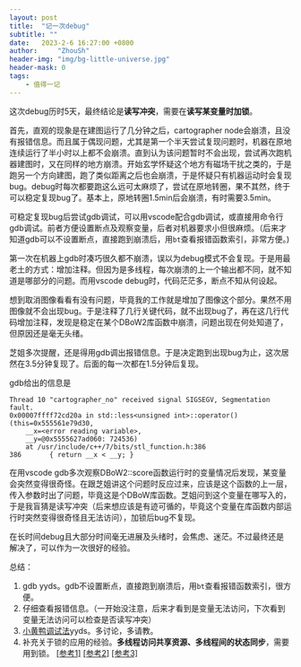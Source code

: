 ```yaml
---
layout: post
title:  "记一次debug"
subtitle: ""
date:   2023-2-6 16:27:00 +0800
author:     "ZhouSh"
header-img: "img/bg-little-universe.jpg"
header-mask: 0
tags:
    - 值得一记
---
```


这次debug历时5天，最终结论是**读写冲突**，需要在**读写某变量时加锁**。

首先，直观的现象是在建图运行了几分钟之后，cartographer node会崩溃，且没有报错信息。而且属于偶现问题，尤其是第一个半天尝试复现问题时，机器在原地连续运行了半小时以上都不会崩溃。直到认为该问题暂时不会出现，尝试再次跑机器建图时，又在同样的地方崩溃。开始玄学怀疑这个地方有磁场干扰之类的，于是跑另一个方向建图，跑了类似距离之后也会崩溃，于是怀疑只有机器运动时会复现bug。debug时每次都要跑这么远可太麻烦了，尝试在原地转圈，果不其然，终于可以稳定复现bug了。基本上，原地转圈1.5min后会崩溃，有时需要3.5min。

可稳定复现bug后尝试gdb调试，可以用vscode配合gdb调试，或直接用命令行gdb调试。前者方便设置断点及观察变量，后者对机器要求小但很麻烦。（后来才知道gdb可以不设置断点，直接跑到崩溃后，用`bt`查看报错函数索引，非常方便。)

第一次在机器上gdb时凑巧很久都不崩溃，误以为debug模式不会复现。于是用最老土的方式：增加注释。但因为是多线程，每次崩溃的上一个输出都不同，就不知道是哪部分的问题。而用vscode debug时，代码茫茫多，断点不知从何设起。

想到取消图像看看有没有问题，毕竟我的工作就是增加了图像这个部分。果然不用图像就不会出现bug。于是注释了几行关键代码，就不出现bug了，再在这几行代码增加注释，发现是稳定在某个DBoW2库函数中崩溃，问题出现在何处知道了，但原因还是毫无头绪。

芝姐多次提醒，还是得用gdb调出报错信息。于是决定跑到出现bug为止，这次居然在3.5分钟复现了。后面的每一次都在1.5分钟后复现。

gdb给出的信息是
```
Thread 10 "cartographer_no" received signal SIGSEGV, Segmentation fault.
0x00007ffff72cd20a in std::less<unsigned int>::operator() (this=0x555561e79d30, 
    __x=<error reading variable>, 
    __y=@0x5555627ad060: 724536)
    at /usr/include/c++/7/bits/stl_function.h:386
386	      { return __x < __y; }
```

在用vscode gdb多次观察DBoW2::score函数运行时的变量情况后发现，某变量会突然变得很奇怪。在跟芝姐讲这个问题时反应过来，应该是这个函数的上一层，传入参数时出了问题，毕竟这是个DBoW库函数。芝姐问到这个变量在哪写入的，于是我盲猜是读写冲突（后来想应该是有迹可循的，毕竟这个变量在库函数内部运行时突然变得很奇怪且无法访问），加锁后bug不复现。

在长时间debug且大部分时间毫无进展及头绪时，会焦虑、迷茫。不过最终还是解决了，可以作为一次很好的经验。

总结：
1. gdb yyds。gdb不设置断点，直接跑到崩溃后，用`bt`查看报错函数索引，很方便。
2. 仔细查看报错信息。（一开始没注意，后来才看到是变量无法访问，下次看到变量无法访问可以检查是否读写冲突）
3. [小黄鸭调试法](https://baike.baidu.com/item/%E5%B0%8F%E9%BB%84%E9%B8%AD%E8%B0%83%E8%AF%95%E6%B3%95/16569594)yyds。多讨论，多请教。
4. 补充关于锁的应用的经验。**多线程访问共享资源、多线程间的状态同步**，需要用到锁。
[[参考1]](https://zhuanlan.zhihu.com/p/91062516) [[参考2]](https://www.jianshu.com/p/560283858587) [[参考3]](https://blog.csdn.net/weixin_43265881/article/details/123332519)